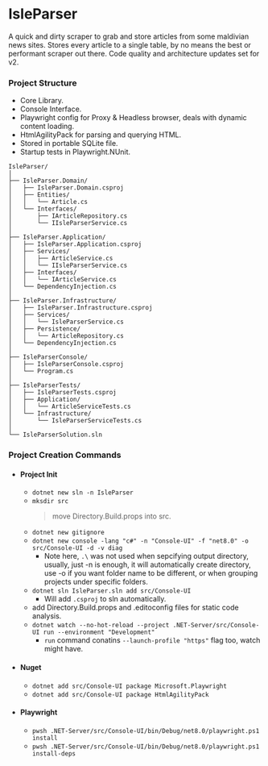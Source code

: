 # IsleParser

A quick and dirty scraper to grab and store articles from some maldivian news sites. Stores every article to a single table, by no means the best or performant scraper out there. Code quality and architecture updates set for v2.

### Project Structure

- Core Library.
- Console Interface.
- Playwright config for Proxy & Headless browser, deals with dynamic content loading.
- HtmlAgilityPack for parsing and querying HTML.
- Stored in portable SQLite file.
- Startup tests in Playwright.NUnit.

```
IsleParser/
│
├── IsleParser.Domain/
│   ├── IsleParser.Domain.csproj
│   ├── Entities/
│   │   └── Article.cs
│   └── Interfaces/
│       ├── IArticleRepository.cs
│       └── IIsleParserService.cs
│
├── IsleParser.Application/
│   ├── IsleParser.Application.csproj
│   ├── Services/
│   │   ├── ArticleService.cs
│   │   └── IIsleParserService.cs
│   ├── Interfaces/
│   │   └── IArticleService.cs
│   └── DependencyInjection.cs
│
├── IsleParser.Infrastructure/
│   ├── IsleParser.Infrastructure.csproj
│   ├── Services/
│   │   └── IsleParserService.cs
│   ├── Persistence/
│   │   └── ArticleRepository.cs
│   └── DependencyInjection.cs
│
├── IsleParserConsole/
│   ├── IsleParserConsole.csproj
│   └── Program.cs
│
├── IsleParserTests/
│   ├── IsleParserTests.csproj
│   ├── Application/
│   │   └── ArticleServiceTests.cs
│   └── Infrastructure/
│       └── IsleParserServiceTests.cs
│
└── IsleParserSolution.sln
```

### Project Creation Commands

- #### Project Init
  - `dotnet new sln -n IsleParser`
  - `mksdir src`
    > move Directory.Build.props into src.
  - `dotnet new gitignore`
  - `dotnet new console -lang "c#" -n "Console-UI" -f "net8.0" -o src/Console-UI -d -v diag`
    - Note here, `.\` was not used when sepcifying output directory, usually, just -n is enough,
      it will automatically create directory, use -o if you want folder name to be different,
      or when grouping projects under specific folders.
  - `dotnet sln IsleParser.sln add src/Console-UI`
    - Will add `.csproj` to sln automatically.
  - add Directory.Build.props and .editoconfig files for static code analysis.
  - `dotnet watch --no-hot-reload --project .NET-Server/src/Console-UI run --environment "Development"`
    - `run` command conatins `--launch-profile "https"` flag too, watch might have.
- #### Nuget
  - `dotnet add src/Console-UI package Microsoft.Playwright`
  - `dotnet add src/Console-UI package HtmlAgilityPack`
- #### Playwright
  - `pwsh .NET-Server/src/Console-UI/bin/Debug/net8.0/playwright.ps1  install`
  - `pwsh .NET-Server/src/Console-UI/bin/Debug/net8.0/playwright.ps1  install-deps`
